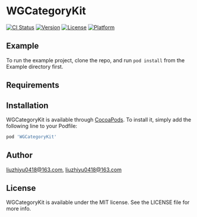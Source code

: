 # WGCategoryKit

[![CI Status](https://img.shields.io/travis/liuzhiyu0418@163.com/WGCategoryKit.svg?style=flat)](https://travis-ci.org/liuzhiyu0418@163.com/WGCategoryKit)
[![Version](https://img.shields.io/cocoapods/v/WGCategoryKit.svg?style=flat)](https://cocoapods.org/pods/WGCategoryKit)
[![License](https://img.shields.io/cocoapods/l/WGCategoryKit.svg?style=flat)](https://cocoapods.org/pods/WGCategoryKit)
[![Platform](https://img.shields.io/cocoapods/p/WGCategoryKit.svg?style=flat)](https://cocoapods.org/pods/WGCategoryKit)

## Example

To run the example project, clone the repo, and run `pod install` from the Example directory first.

## Requirements

## Installation

WGCategoryKit is available through [CocoaPods](https://cocoapods.org). To install
it, simply add the following line to your Podfile:

```ruby
pod 'WGCategoryKit'
```

## Author

liuzhiyu0418@163.com, liuzhiyu0418@163.com

## License

WGCategoryKit is available under the MIT license. See the LICENSE file for more info.
